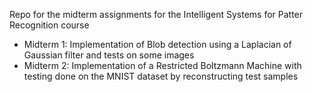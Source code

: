 Repo for the midterm assignments for the Intelligent Systems for Patter Recognition course

 - Midterm 1: Implementation of Blob detection using a Laplacian of Gaussian filter and tests on some images
 - Midterm 2: Implementation of a Restricted Boltzmann Machine with testing done on the MNIST dataset by reconstructing test samples